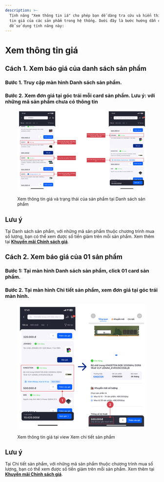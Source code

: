 ```yaml
---
description: >-
  Tính năng "Xem thông tin iá" cho phép bạn dễ dàng tra cứu và hiển thị thông
  tin giá của các sản phẩm trong hệ thống. Dưới đây là bước hướng dẫn chi tiết
  để sử dụng tính năng này:
---
```


# Xem thông tin giá

## Cách 1. Xem báo giá của danh sách sản phẩm

### Bước 1. Truy cập màn hình Danh sách sản phẩm.

### Bước 2. Xem đơn giá tại góc trái mỗi card sản phẩm. Lưu ý: với những mã sản phẩm chưa có thông tin&#x20;

<figure><img src="../.gitbook/assets/image (1).png" alt=""><figcaption><p>Xem thông tin giá và trạng thái của sản phẩm tại Danh sách sản phẩm</p></figcaption></figure>

## Lưu ý

Tại Danh sách sản phẩm, với những mã sản phẩm thuộc chương trình mua số lượng, bạn có thể xem được số tiền giảm trên mỗi sản phẩm. Xem thêm tại [**Khuyến mãi Chính sách giá**](https://doc.honganh.vn/\~/changes/NMqRyLG85fmbBPGQnE4a/khuyen-mai-vouchers/xem-va-ap-dung-chinh-sach-gia).

## Cách 2. Xem báo giá của 01 sản phẩm

### Bước 1: Tại màn hình Danh sách sản phẩm, click 01 card sản phẩm.

### Bước 2. Tại màn hình Chi tiết sản phẩm, xem đơn giá tại góc trái màn hình.

<figure><img src="../.gitbook/assets/image (3).png" alt=""><figcaption><p>Xem thông tin giá tại view Xem chi tiết sản phẩm</p></figcaption></figure>

## Lưu ý

Tại Chi tiết sản phẩm, với những mã sản phẩm thuộc chương trình mua số lượng, bạn có thể xem được số tiền giảm trên mỗi sản phẩm. Xem thêm tại [**Khuyến mãi Chính sách giá**](https://doc.honganh.vn/\~/changes/NMqRyLG85fmbBPGQnE4a/khuyen-mai-vouchers/xem-va-ap-dung-chinh-sach-gia).
